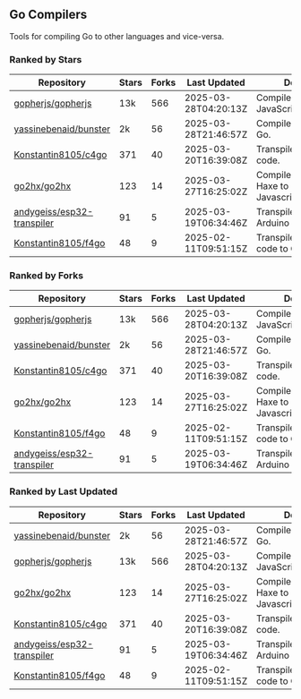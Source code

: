## Go Compilers

Tools for compiling Go to other languages and vice-versa.

### Ranked by Stars

| Repository | Stars | Forks | Last Updated | Description | 
|------------|-------|-------|--------------|-------------|
| [gopherjs/gopherjs](https://github.com/gopherjs/gopherjs) | 13k | 566 | 2025-03-28T04:20:13Z |  Compiler from Go to JavaScript. |
| [yassinebenaid/bunster](https://github.com/yassinebenaid/bunster) | 2k | 56 | 2025-03-28T21:46:57Z |  Compile shell scripts to Go. |
| [Konstantin8105/c4go](https://github.com/Konstantin8105/c4go) | 371 | 40 | 2025-03-20T16:39:08Z |  Transpile C code to Go code. |
| [go2hx/go2hx](https://github.com/go2hx/go2hx) | 123 | 14 | 2025-03-27T16:25:02Z |  Compiler from Go to Haxe to Javascript/C++/Java/C#. |
| [andygeiss/esp32-transpiler](https://github.com/andygeiss/esp32-transpiler) | 91 | 5 | 2025-03-19T06:34:46Z |  Transpile Go into Arduino code. |
| [Konstantin8105/f4go](https://github.com/Konstantin8105/f4go) | 48 | 9 | 2025-02-11T09:51:15Z |  Transpile FORTRAN 77 code to Go code. |

### Ranked by Forks

| Repository | Stars | Forks | Last Updated | Description | 
|------------|-------|-------|--------------|-------------|
| [gopherjs/gopherjs](https://github.com/gopherjs/gopherjs) | 13k | 566 | 2025-03-28T04:20:13Z |  Compiler from Go to JavaScript. |
| [yassinebenaid/bunster](https://github.com/yassinebenaid/bunster) | 2k | 56 | 2025-03-28T21:46:57Z |  Compile shell scripts to Go. |
| [Konstantin8105/c4go](https://github.com/Konstantin8105/c4go) | 371 | 40 | 2025-03-20T16:39:08Z |  Transpile C code to Go code. |
| [go2hx/go2hx](https://github.com/go2hx/go2hx) | 123 | 14 | 2025-03-27T16:25:02Z |  Compiler from Go to Haxe to Javascript/C++/Java/C#. |
| [Konstantin8105/f4go](https://github.com/Konstantin8105/f4go) | 48 | 9 | 2025-02-11T09:51:15Z |  Transpile FORTRAN 77 code to Go code. |
| [andygeiss/esp32-transpiler](https://github.com/andygeiss/esp32-transpiler) | 91 | 5 | 2025-03-19T06:34:46Z |  Transpile Go into Arduino code. |

### Ranked by Last Updated

| Repository | Stars | Forks | Last Updated | Description | 
|------------|-------|-------|--------------|-------------|
| [yassinebenaid/bunster](https://github.com/yassinebenaid/bunster) | 2k | 56 | 2025-03-28T21:46:57Z |  Compile shell scripts to Go. |
| [gopherjs/gopherjs](https://github.com/gopherjs/gopherjs) | 13k | 566 | 2025-03-28T04:20:13Z |  Compiler from Go to JavaScript. |
| [go2hx/go2hx](https://github.com/go2hx/go2hx) | 123 | 14 | 2025-03-27T16:25:02Z |  Compiler from Go to Haxe to Javascript/C++/Java/C#. |
| [Konstantin8105/c4go](https://github.com/Konstantin8105/c4go) | 371 | 40 | 2025-03-20T16:39:08Z |  Transpile C code to Go code. |
| [andygeiss/esp32-transpiler](https://github.com/andygeiss/esp32-transpiler) | 91 | 5 | 2025-03-19T06:34:46Z |  Transpile Go into Arduino code. |
| [Konstantin8105/f4go](https://github.com/Konstantin8105/f4go) | 48 | 9 | 2025-02-11T09:51:15Z |  Transpile FORTRAN 77 code to Go code. |

